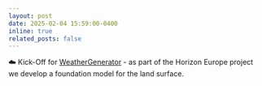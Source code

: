 ```yaml
---
layout: post
date: 2025-02-04 15:59:00-0400
inline: true
related_posts: false
---
```


:cloud: Kick-Off for [WeatherGenerator](https://weathergenerator.eu/) - as part of the Horizon Europe project we develop a foundation model for the land surface.
